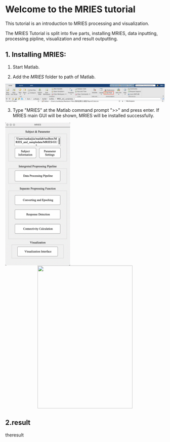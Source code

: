 # Welcome to the MRIES tutorial
This tutorial is an introduction to MRIES processing and visualization.

The MRIES Tutorial is split into five parts, installing MRIES, data inputting, processing pipline, visualization and result outputting.


## 1. Installing MRIES:
1. Start Matlab.

2. Add the *MRIES* folder to path of Matlab. 

<img  src="https://github.com/SunKaijia0065/MRIES/blob/main/tutorial/image/path.png"/>

3. Type "MRIES" at the Matlab command prompt ">>" and press enter. If MRIES main GUI will be shown, MRIES will be installed successfully.
<img height="450" src="https://github.com/SunKaijia0065/MRIES/blob/main/tutorial/image/mainGUI.png" align="center" /> 

<div align=center><img src="https://github.com/Legend-yd/MyDawn/blob/master/20171223205540585.png" width="300" height="450" /></div>



## 2.result

theresult